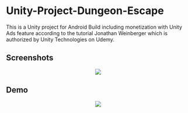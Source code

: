 # Unity-Project-Dungeon-Escape
This is a Unity project for Android Build including monetization with Unity Ads feature according to the tutorial Jonathan Weinberger which is authorized by Unity Technologies on Udemy.

## Screenshots
<p align="center">
  <img src="Dungeon Escape/Demo/dungeon_escape.jpg"><br/>
</p>

## Demo
<p align="center">
  <img src="Dungeon Escape/Demo/dungeon_escape.gif"><br/>
</p>
